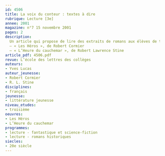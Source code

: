 ```yaml
---
id: 4506
title: La voix du conteur : textes à dire
rubrique: Lecture [3e]
annee: 2001
magazine: n°7 15 novembre 2001
pages: 2
description: 
  Un article qui propose de lire des extraits de romans aux élèves de troisième.
  – « Les Héros », de Robert Cormier
  – « L’Heure du cauchemar », de Robert Lawrence Stine
article_pdf: 4506.pdf
revue: L’école des lettres des collèges
auteurs:
- Yves Lucas
auteur_jeunesse:
- Robert Cormier
- R. L. Stine
disciplines:
- français
jeunesse:
- littérature jeunesse
niveau_etudes:
- troisième
oeuvres:
- Les Héros
- L’Heure du cauchemar
programmes:
- lecture - fantastique et science-fiction
- lecture - romans historiques
siecles:
- 20e siècle
---
```

